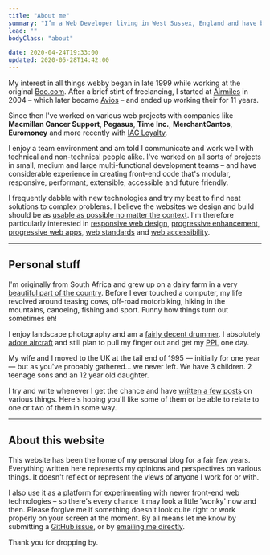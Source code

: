 ```yaml
---
title: "About me"
summary: "I’m a Web Developer living in West Sussex, England and have been helping people build & enhance their websites for a number of years."
lead: ""
bodyClass: "about"

date: 2020-04-24T19:33:00
updated: 2020-05-28T14:42:00
---
```


My interest in all things webby began in late 1999 while working at the original [Boo.com][1]. After a brief stint of freelancing, I started at [Airmiles][2] in 2004 – which later became [Avios][3] – and ended up working their for 11 years.

Since then I've worked on various web projects with companies like **Macmillan Cancer Support**, **Pegasus**, **Time Inc.**, **MerchantCantos**, **Euromoney** and more recently with [IAG Loyalty][4].

I enjoy a team environment and am told I communicate and work well with technical and non-technical people alike. I've worked on all sorts of projects in small, medium and large multi-functional development teams – and have considerable experience in creating front-end code that's modular, responsive, performant, extensible, accessible and future friendly.

I frequently dabble with new technologies and try my best to find neat solutions to complex problems. I believe the websites we design and build should be as [usable as possible no matter the context][5]. I'm therefore particularly interested in [responsive web design][6], [progressive enhancement][7], [progressive web apps][8], [web standards][9] and [web accessibility][10].

---

## Personal stuff

I'm originally from South Africa and grew up on a dairy farm in a very [beautiful part of the country][11]. Before I ever touched a computer, my life revolved around teasing cows, off-road motorbiking, hiking in the mountains, canoeing, fishing and sport. Funny how things turn out sometimes eh!

I enjoy landscape photography and am a [fairly decent drummer][12]. I absolutely [adore aircraft][13] and still plan to pull my finger out and get my <abbr title="Private Pilots Licence">PPL</abbr> one day.

My wife and I moved to the UK at the tail end of 1995 &mdash; initially for one year &mdash; but as you've probably gathered&hellip; we never left. We have 3 children. 2 teenage sons and an 12 year old daughter.

I try and write whenever I get the chance and have [written a few posts][14] on various things. Here's hoping you'll like some of them or be able to relate to one or two of them in some way.

---

## About this website

This website has been the home of my personal blog for a fair few years. Everything written here represents my opinions and perspectives on various things. It doesn't reflect or represent the views of anyone I work for or with.

I also use it as a platform for experimenting with newer front-end web technologies – so there's every chance it may look a little 'wonky' now and then. Please forgive me if something doesn't look quite right or work properly on your screen at the moment. By all means let me know by submitting a [GitHub issue][15], or by [emailing me directly][16].

Thank you for dropping by.

[1]: https://en.wikipedia.org/wiki/Boo.com
[2]: https://en.wikipedia.org/wiki/Air_Miles#Air_Miles_United_Kingdom
[3]: https://www.avios.com/
[4]: https://iagloyalty.com/
[5]: https://trentwalton.com/2014/03/10/device-agnostic/
[6]: https://alistapart.com/article/responsive-web-design
[7]: https://www.gov.uk/service-manual/technology/using-progressive-enhancement
[8]: https://julian.is/article/progressive-web-apps/
[9]: https://www.w3.org/standards/
[10]: https://www.w3.org/TR/WCAG20/
[11]: https://youtu.be/bGQbM3QfA5w
[12]: https://www.flickr.com/photos/60226997@N06/40548596663/
[13]: https://www.flickr.com/photos/60226997@N06/47530443441/
[14]: /writing
[15]: https://github.com/brootaylor/brootaylor-v2/issues
[16]: /contact
